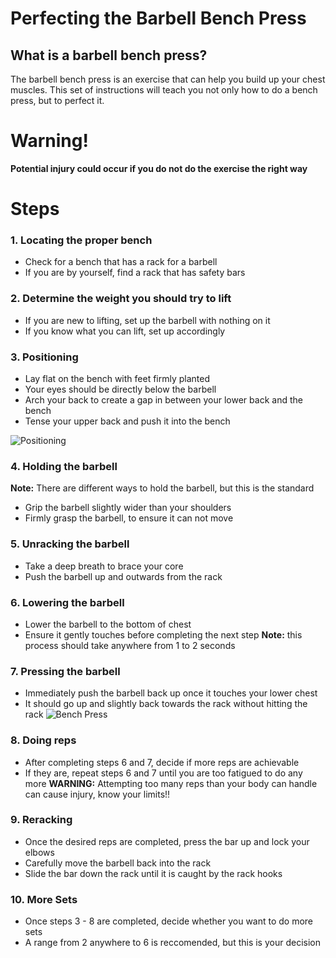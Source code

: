 # Perfecting the Barbell Bench Press  
## What is a barbell bench press?
The barbell bench press is an exercise that can help you build up your chest muscles.  This set of instructions will teach you not only how to do a bench press, but to perfect it. 
# Warning!
**Potential injury could occur if you do not do the exercise the right way** 

# Steps  
### 1. Locating the proper bench
* Check for a bench that has a rack for a barbell
* If you are by yourself, find a rack that has safety bars
  
### 2. Determine the weight you should try to lift
* If you are new to lifting, set up the barbell with nothing on it
* If you know what you can lift, set up accordingly
  
### 3. Positioning
* Lay flat on the bench with feet firmly planted
* Your eyes should be directly below the barbell
* Arch your back to create a gap in between your lower back and the bench
* Tense your upper back and push it into the bench

![Positioning](https://i.giphy.com/media/v1.Y2lkPTc5MGI3NjExdHBkMmJxbzd1NWdweGUzaWM0aXVjdm51cWJ2OWgxa2xiYTR5azRkeSZlcD12MV9pbnRlcm5hbF9naWZfYnlfaWQmY3Q9Zw/jadrNdu7iZLcYmLAYf/giphy.gif)

### 4. Holding the barbell
**Note:** There are different ways to hold the barbell, but this is the standard
* Grip the barbell slightly wider than your shoulders
* Firmly grasp the barbell, to ensure it can not move
  
### 5. Unracking the barbell  
* Take a deep breath to brace your core
* Push the barbell up and outwards from the rack

### 6. Lowering the barbell
* Lower the barbell to the bottom of chest
* Ensure it gently touches before completing the next step
**Note:** this process should take anywhere from 1 to 2 seconds
  
### 7. Pressing the barbell
* Immediately push the barbell back up once it touches your lower chest
* It should go up and slightly back towards the rack without hitting the rack
![Bench Press](https://i.giphy.com/media/v1.Y2lkPTc5MGI3NjExbzRpYmNvbjh6d3lmOWZ2bWYweXZ5aHI1NjE0anlqbWlqcXV6MzducSZlcD12MV9pbnRlcm5hbF9naWZfYnlfaWQmY3Q9Zw/XAJ488P0wQdrK8lpGl/giphy.gif)

### 8. Doing reps
* After completing steps 6 and 7, decide if more reps are achievable
* If they are, repeat steps 6 and 7 until you are too fatigued to do any more
**WARNING:** Attempting too many reps than your body can handle can cause injury, know your limits!!

### 9. Reracking 
* Once the desired reps are completed, press the bar up and lock your elbows
* Carefully move the barbell back into the rack
* Slide the bar down the rack until it is caught by the rack hooks
  
### 10. More Sets
* Once steps 3 - 8 are completed, decide whether you want to do more sets
* A range from 2 anywhere to 6 is reccomended, but this is your decision
